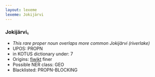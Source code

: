 ```yaml
---
layout: lexeme
lexeme: Jokijärvi
---
```


###  Jokijärvi₁

* _This rare proper noun overlaps more common *Jokijärvi* (riverlake)_
* UPOS:  PROPN
* in KOTUS dictionary under:  7
* Origins: [fiwikt](https://fi.wiktionary.org/wiki/Jokijärvi) finer 
* Possible NER class:  GEO
* Blacklisted:  PROPN-BLOCKING

